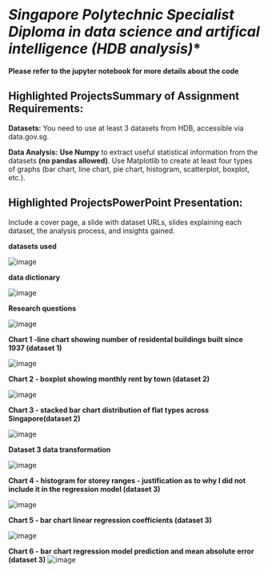 # *Singapore Polytechnic Specialist Diploma in data science and artifical intelligence (HDB analysis)**
**Please refer to the jupyter notebook for more details about the code**

## Highlighted Projects**Summary of Assignment Requirements:**
**Datasets:** 
You need to use at least 3 datasets from HDB, accessible via data.gov.sg.

**Data Analysis:**
**Use Numpy** to extract useful statistical information from the datasets **(no pandas allowed)**.
Use Matplotlib to create at least four types of graphs (bar chart, line chart, pie chart, histogram, scatterplot, boxplot, etc.).

## Highlighted Projects**PowerPoint Presentation:**
Include a cover page, a slide with dataset URLs, slides explaining each dataset, the analysis process, and insights gained.








**datasets used**

![image](https://github.com/user-attachments/assets/5928d952-0323-44e2-aad4-706fc03f549f)



**data dictionary**

![image](https://github.com/user-attachments/assets/9faa9763-3728-4af3-9833-030ad4e0dd36)




**Research questions**

![image](https://github.com/user-attachments/assets/bca078ff-5e62-4347-96ef-a4d48cdb2858)



**Chart 1 -line chart showing number of residental buildings built since 1937 (dataset 1)**

![image](https://github.com/user-attachments/assets/2421fba7-aa71-4aee-bc3a-3f95c1632dcb)



**Chart 2 - boxplot showing monthly rent by town (dataset 2)**

![image](https://github.com/user-attachments/assets/55e08d74-ff9c-4e61-88f1-22ee5025fa41)



**Chart 3 - stacked bar chart distribution of flat types across Singapore(dataset 2)**

![image](https://github.com/user-attachments/assets/913221c5-1ee0-4576-9c69-912277697907)



**Dataset 3 data transformation**

![image](https://github.com/user-attachments/assets/517b4d74-bcac-4864-b622-f0927bfa54db)



**Chart 4 - histogram for storey ranges - justification as to why I did not include it in the regression model (dataset 3)**

![image](https://github.com/user-attachments/assets/087c19a5-780f-4e81-81c0-c37589e5ee10)



**Chart 5 - bar chart linear regression coefficients (dataset 3)**

![image](https://github.com/user-attachments/assets/b565f1b4-8805-4672-9e9c-94dea41549a8)



**Chart 6 - bar chart regression model prediction and mean absolute error (dataset 3)**
![image](https://github.com/user-attachments/assets/bb6d598d-9002-41b3-9cfe-7793ec7d2014)

